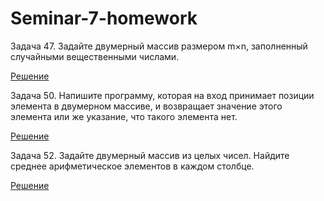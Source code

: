 # Seminar-7-homework
Задача 47. Задайте двумерный массив размером m×n, заполненный случайными вещественными числами.

[Решение](https://github.com/1am6adman/Seminar-7-homework/blob/main/Example047/Program.cs)

Задача 50. Напишите программу, которая на вход принимает позиции элемента в двумерном массиве, и возвращает значение этого элемента или же указание, что такого элемента нет.

[Решение](https://github.com/1am6adman/Seminar-7-homework/blob/main/Example050/Program.cs)

Задача 52. Задайте двумерный массив из целых чисел. Найдите среднее арифметическое элементов в каждом столбце.

[Решение](https://github.com/1am6adman/Seminar-7-homework/blob/main/Example052/Program.cs)
